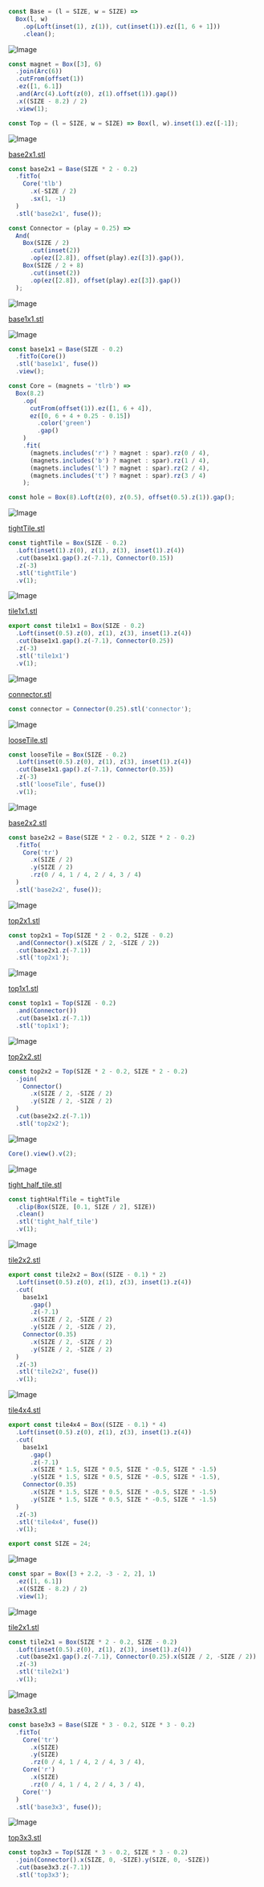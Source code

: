 ```JavaScript
const Base = (l = SIZE, w = SIZE) =>
  Box(l, w)
    .op(Loft(inset(1), z(1)), cut(inset(1)).ez([1, 6 + 1]))
    .clean();
```

![Image](openforge.md.magnet_1.png)

```JavaScript
const magnet = Box([3], 6)
  .join(Arc(6))
  .cutFrom(offset(1))
  .ez([1, 6.1])
  .and(Arc(4).Loft(z(0), z(1).offset(1)).gap())
  .x((SIZE - 8.2) / 2)
  .view(1);
```

```JavaScript
const Top = (l = SIZE, w = SIZE) => Box(l, w).inset(1).ez([-1]);
```

![Image](openforge.md.base2x1_base2x1.png)

[base2x1.stl](openforge.base2x1.stl)

```JavaScript
const base2x1 = Base(SIZE * 2 - 0.2)
  .fitTo(
    Core('tlb')
      .x(-SIZE / 2)
      .sx(1, -1)
  )
  .stl('base2x1', fuse());
```

```JavaScript
const Connector = (play = 0.25) =>
  And(
    Box(SIZE / 2)
      .cut(inset(2))
      .op(ez([2.8]), offset(play).ez([3]).gap()),
    Box(SIZE / 2 + 8)
      .cut(inset(2))
      .op(ez([2.8]), offset(play).ez([3]).gap())
  );
```

![Image](openforge.md.base1x1_base1x1.png)

[base1x1.stl](openforge.base1x1.stl)

![Image](openforge.md.base1x1.png)

```JavaScript
const base1x1 = Base(SIZE - 0.2)
  .fitTo(Core())
  .stl('base1x1', fuse())
  .view();
```

```JavaScript
const Core = (magnets = 'tlrb') =>
  Box(8.2)
    .op(
      cutFrom(offset(1)).ez([1, 6 + 4]),
      ez([0, 6 + 4 + 0.25 - 0.15])
        .color('green')
        .gap()
    )
    .fit(
      (magnets.includes('r') ? magnet : spar).rz(0 / 4),
      (magnets.includes('b') ? magnet : spar).rz(1 / 4),
      (magnets.includes('l') ? magnet : spar).rz(2 / 4),
      (magnets.includes('t') ? magnet : spar).rz(3 / 4)
    );
```

```JavaScript
const hole = Box(8).Loft(z(0), z(0.5), offset(0.5).z(1)).gap();
```

![Image](openforge.md.tightTile_tightTile.png)

[tightTile.stl](openforge.tightTile.stl)

```JavaScript
const tightTile = Box(SIZE - 0.2)
  .Loft(inset(1).z(0), z(1), z(3), inset(1).z(4))
  .cut(base1x1.gap().z(-7.1), Connector(0.15))
  .z(-3)
  .stl('tightTile')
  .v(1);
```

![Image](openforge.md.tile1x1_tile1x1.png)

[tile1x1.stl](openforge.tile1x1.stl)

```JavaScript
export const tile1x1 = Box(SIZE - 0.2)
  .Loft(inset(0.5).z(0), z(1), z(3), inset(1).z(4))
  .cut(base1x1.gap().z(-7.1), Connector(0.25))
  .z(-3)
  .stl('tile1x1')
  .v(1);
```

![Image](openforge.md.connector_connector.png)

[connector.stl](openforge.connector.stl)

```JavaScript
const connector = Connector(0.25).stl('connector');
```

![Image](openforge.md.looseTile_looseTile.png)

[looseTile.stl](openforge.looseTile.stl)

```JavaScript
const looseTile = Box(SIZE - 0.2)
  .Loft(inset(0.5).z(0), z(1), z(3), inset(1).z(4))
  .cut(base1x1.gap().z(-7.1), Connector(0.35))
  .z(-3)
  .stl('looseTile', fuse())
  .v(1);
```

![Image](openforge.md.base2x2_base2x2.png)

[base2x2.stl](openforge.base2x2.stl)

```JavaScript
const base2x2 = Base(SIZE * 2 - 0.2, SIZE * 2 - 0.2)
  .fitTo(
    Core('tr')
      .x(SIZE / 2)
      .y(SIZE / 2)
      .rz(0 / 4, 1 / 4, 2 / 4, 3 / 4)
  )
  .stl('base2x2', fuse());
```

![Image](openforge.md.top2x1_top2x1.png)

[top2x1.stl](openforge.top2x1.stl)

```JavaScript
const top2x1 = Top(SIZE * 2 - 0.2, SIZE - 0.2)
  .and(Connector().x(SIZE / 2, -SIZE / 2))
  .cut(base2x1.z(-7.1))
  .stl('top2x1');
```

![Image](openforge.md.top1x1_top1x1.png)

[top1x1.stl](openforge.top1x1.stl)

```JavaScript
const top1x1 = Top(SIZE - 0.2)
  .and(Connector())
  .cut(base1x1.z(-7.1))
  .stl('top1x1');
```

![Image](openforge.md.top2x2_top2x2.png)

[top2x2.stl](openforge.top2x2.stl)

```JavaScript
const top2x2 = Top(SIZE * 2 - 0.2, SIZE * 2 - 0.2)
  .join(
    Connector()
      .x(SIZE / 2, -SIZE / 2)
      .y(SIZE / 2, -SIZE / 2)
  )
  .cut(base2x2.z(-7.1))
  .stl('top2x2');
```

![Image](openforge.md.$1.png)

```JavaScript
Core().view().v(2);
```

![Image](openforge.md.tightHalfTile_tight_half_tile.png)

[tight_half_tile.stl](openforge.tight_half_tile.stl)

```JavaScript
const tightHalfTile = tightTile
  .clip(Box(SIZE, [0.1, SIZE / 2], SIZE))
  .clean()
  .stl('tight_half_tile')
  .v(1);
```

![Image](openforge.md.tile2x2_tile2x2.png)

[tile2x2.stl](openforge.tile2x2.stl)

```JavaScript
export const tile2x2 = Box((SIZE - 0.1) * 2)
  .Loft(inset(0.5).z(0), z(1), z(3), inset(1).z(4))
  .cut(
    base1x1
      .gap()
      .z(-7.1)
      .x(SIZE / 2, -SIZE / 2)
      .y(SIZE / 2, -SIZE / 2),
    Connector(0.35)
      .x(SIZE / 2, -SIZE / 2)
      .y(SIZE / 2, -SIZE / 2)
  )
  .z(-3)
  .stl('tile2x2', fuse())
  .v(1);
```

![Image](openforge.md.tile4x4_tile4x4.png)

[tile4x4.stl](openforge.tile4x4.stl)

```JavaScript
export const tile4x4 = Box((SIZE - 0.1) * 4)
  .Loft(inset(0.5).z(0), z(1), z(3), inset(1).z(4))
  .cut(
    base1x1
      .gap()
      .z(-7.1)
      .x(SIZE * 1.5, SIZE * 0.5, SIZE * -0.5, SIZE * -1.5)
      .y(SIZE * 1.5, SIZE * 0.5, SIZE * -0.5, SIZE * -1.5),
    Connector(0.35)
      .x(SIZE * 1.5, SIZE * 0.5, SIZE * -0.5, SIZE * -1.5)
      .y(SIZE * 1.5, SIZE * 0.5, SIZE * -0.5, SIZE * -1.5)
  )
  .z(-3)
  .stl('tile4x4', fuse())
  .v(1);
```

```JavaScript
export const SIZE = 24;
```

![Image](openforge.md.spar_1.png)

```JavaScript
const spar = Box([3 + 2.2, -3 - 2, 2], 1)
  .ez([1, 6.1])
  .x((SIZE - 8.2) / 2)
  .view(1);
```

![Image](openforge.md.tile2x1_tile2x1.png)

[tile2x1.stl](openforge.tile2x1.stl)

```JavaScript
const tile2x1 = Box(SIZE * 2 - 0.2, SIZE - 0.2)
  .Loft(inset(0.5).z(0), z(1), z(3), inset(1).z(4))
  .cut(base2x1.gap().z(-7.1), Connector(0.25).x(SIZE / 2, -SIZE / 2))
  .z(-3)
  .stl('tile2x1')
  .v(1);
```

![Image](openforge.md.base3x3_base3x3.png)

[base3x3.stl](openforge.base3x3.stl)

```JavaScript
const base3x3 = Base(SIZE * 3 - 0.2, SIZE * 3 - 0.2)
  .fitTo(
    Core('tr')
      .x(SIZE)
      .y(SIZE)
      .rz(0 / 4, 1 / 4, 2 / 4, 3 / 4),
    Core('r')
      .x(SIZE)
      .rz(0 / 4, 1 / 4, 2 / 4, 3 / 4),
    Core('')
  )
  .stl('base3x3', fuse());
```

![Image](openforge.md.top3x3_top3x3.png)

[top3x3.stl](openforge.top3x3.stl)

```JavaScript
const top3x3 = Top(SIZE * 3 - 0.2, SIZE * 3 - 0.2)
  .join(Connector().x(SIZE, 0, -SIZE).y(SIZE, 0, -SIZE))
  .cut(base3x3.z(-7.1))
  .stl('top3x3');
```
